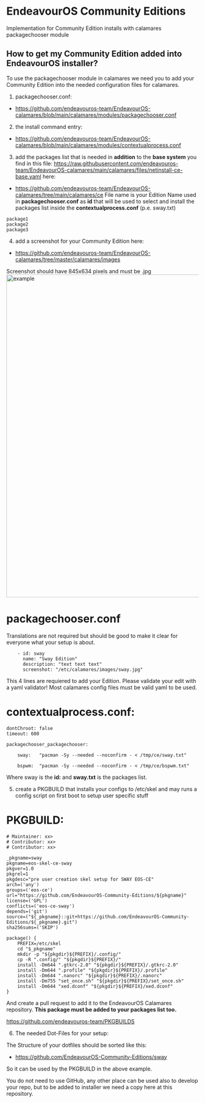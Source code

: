 # EndeavourOS Community Editions 
Implementation for Community Edition installs with calamares packagechooser module

## How to get my Community Edition added into EndeavourOS installer?

To use the packagechooser module in calamares we need you to add your Community Edition into the needed configuration files for calamares.
1. packagechooser.conf:
* https://github.com/endeavouros-team/EndeavourOS-calamares/blob/main/calamares/modules/packagechooser.conf

2. the install command entry:
* https://github.com/endeavouros-team/EndeavourOS-calamares/blob/main/calamares/modules/contextualprocess.conf

3. add the packages list that is needed in **addition** to the **base system** you find in this file: 
https://raw.githubusercontent.com/endeavouros-team/EndeavourOS-calamares/main/calamares/files/netinstall-ce-base.yaml 
here:
* https://github.com/endeavouros-team/EndeavourOS-calamares/tree/main/calamares/ce
File name is your Edition Name used in **packagechooser.conf** as **id** that will be used to select and install the packages list inside the **contextualprocess.conf** (p.e. sway.txt)

```
package1
package2
package3
```


4. add a screenshot for your Community Edition here:
* https://github.com/endeavouros-team/EndeavourOS-calamares/tree/master/calamares/images

Screenshot should have 845x634 pixels and must be .jpg
<img src="https://raw.githubusercontent.com/endeavouros-team/EndeavourOS-calamares/main/calamares/images/community.jpg" alt="example" width="845"/>

# packagechooser.conf

Translations are not required  but should be good to make it clear for everyone what your setup is about.

```
    - id: sway
      name: "Sway Edition"
      description: "text text text"
      screenshot: "/etc/calamares/images/sway.jpg"
 ```

This 4 lines are requiered to add your Edition. Please validate your edit with a yaml validator! Most calamares config files must be valid yaml to be used.

# contextualprocess.conf:

```
dontChroot: false
timeout: 600

packagechooser_packagechooser:

    sway:   "pacman -Sy --needed --noconfirm - < /tmp/ce/sway.txt"
    
    bspwm:  "pacman -Sy --needed --noconfirm - < /tmp/ce/bspwm.txt"
```
   
 
 Where sway is the **id:** and **sway.txt** is the packages list.
 
5. create a PKGBUILD that installs your configs to /etc/skel and may runs a config script on first boot to setup user specific stuff

# PKGBUILD:
```
# Maintainer: xx>
# Contributor: xx>
# Contributor: xx>

_pkgname=sway
pkgname=eos-skel-ce-sway
pkgver=1.0
pkgrel=1
pkgdesc="pre user creation skel setup for SWAY EOS-CE"
arch=('any')
groups=('eos-ce')
url="https://github.com/EndeavourOS-Community-Editions/${pkgname}"
license=('GPL')
conflicts=('eos-ce-sway')
depends=('git')
source=("${_pkgname}::git+https://github.com/EndeavourOS-Community-Editions/${_pkgname}.git")
sha256sums=('SKIP')

package() {
    PREFIX=/etc/skel
    cd "$_pkgname"
    mkdir -p "${pkgdir}${PREFIX}/.config/"
    cp -R ".config/" "${pkgdir}${PREFIX}/"
    install -Dm644 ".gtkrc-2.0" "${pkgdir}${PREFIX}/.gtkrc-2.0"
    install -Dm644 ".profile" "${pkgdir}${PREFIX}/.profile"
    install -Dm644 ".nanorc" "${pkgdir}${PREFIX}/.nanorc"
    install -Dm755 "set_once.sh" "${pkgdir}${PREFIX}/set_once.sh"
    install -Dm644 "xed.dconf" "${pkgdir}${PREFIX}/xed.dconf"
}
```
And create a pull request to add it to the EndeavourOS Calamares repository. 
**This package must be added to your packages list too.**

https://github.com/endeavouros-team/PKGBUILDS

6. The needed Dot-Files for your setup:

The Structure of your dotfiles should be sorted like this:

* https://github.com/EndeavourOS-Community-Editions/sway

So it can be used by the PKGBUILD in the above example.

You do not need to use GitHub, any other place can be used also to develop your repo, but to be added to installer we need a copy here at this repository.
